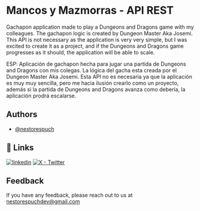 
# Mancos y Mazmorras - API REST

Gachapon application made to play a Dungeons and Dragons game with my colleagues. The gachapon logic is created by Dungeon Master Aka Josemi.
This API is not necessary as the application is very very simple, but I was excited to create it as a project, and if the Dungeons and Dragons game progresses as it should, the application will be able to scale.


ESP: Aplicación de gachapon hecha para jugar una partida de Dungeons and Dragons con mis colegas. La lógica del gacha esta creada por el Dungeon Master Aka Josemi.
Esta API no es necesaria ya que la aplicación es muy muy sencilla, pero me hacia ilusión crearlo como un proyecto, además si la partida de Dungeons and Dragons avanza como debería, la aplicación prodrá escalarse.



## Authors

- [@nestorespuch](https://github.com/NestorEspuch)


## 🔗 Links
[![linkedin](https://img.shields.io/badge/linkedin-0A66C2?style=for-the-badge&logo=linkedin&logoColor=white)](https://www.linkedin.com/in/nestorespuch/)
[![X - Twitter](https://img.shields.io/badge/X-1DA1F2?style=for-the-badge&logo=x&logoColor=white)](https://x.com/nestorespuch)


## Feedback

If you have any feedback, please reach out to us at nestorespuchdev@gmail.com

